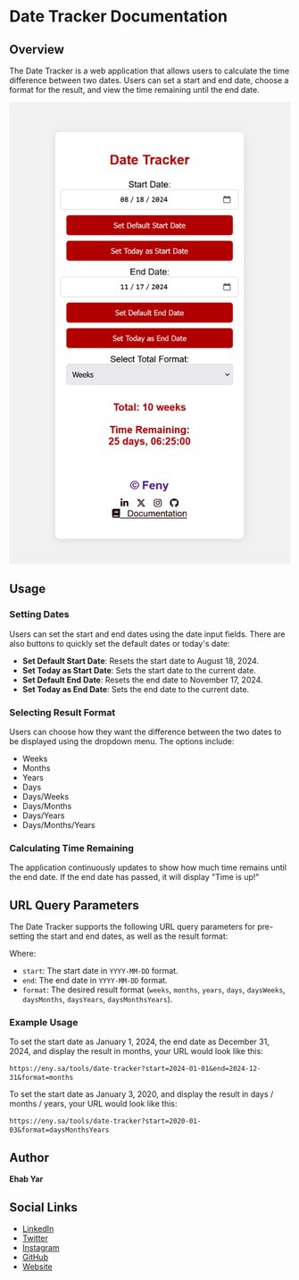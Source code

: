 # Date Tracker Documentation

## Overview
The Date Tracker is a web application that allows users to calculate the time difference between two dates. Users can set a start and end date, choose a format for the result, and view the time remaining until the end date.

![alt text](https://github.com/feny1/date-tracker/blob/main/screenshot.png?raw=true)

## Usage

### Setting Dates
Users can set the start and end dates using the date input fields. There are also buttons to quickly set the default dates or today's date:
- **Set Default Start Date**: Resets the start date to August 18, 2024.
- **Set Today as Start Date**: Sets the start date to the current date.
- **Set Default End Date**: Resets the end date to November 17, 2024.
- **Set Today as End Date**: Sets the end date to the current date.

### Selecting Result Format
Users can choose how they want the difference between the two dates to be displayed using the dropdown menu. The options include:
- Weeks
- Months
- Years
- Days
- Days/Weeks
- Days/Months
- Days/Years
- Days/Months/Years

### Calculating Time Remaining
The application continuously updates to show how much time remains until the end date. If the end date has passed, it will display "Time is up!"

## URL Query Parameters
The Date Tracker supports the following URL query parameters for pre-setting the start and end dates, as well as the result format:

Where:
- `start`: The start date in `YYYY-MM-DD` format.
- `end`: The end date in `YYYY-MM-DD` format.
- `format`: The desired result format (`weeks`, `months`, `years`, `days`, `daysWeeks`, `daysMonths`, `daysYears`, `daysMonthsYears`).

### Example Usage
To set the start date as January 1, 2024, the end date as December 31, 2024, and display the result in months, your URL would look like this:
```
https://eny.sa/tools/date-tracker?start=2024-01-01&end=2024-12-31&format=months
```
To set the start date as January 3, 2020, and display the result in days / months / years, your URL would look like this:
```
https://eny.sa/tools/date-tracker?start=2020-01-03&format=daysMonthsYears
```
## Author

**Ehab Yar**

## Social Links
- [LinkedIn](https://www.linkedin.com/in/ehab-yar-4a1bb4193/)
- [Twitter](https://twitter.com/_f_eny)
- [Instagram](https://instagram.com/_f_eny)
- [GitHub](https://github.com/feny1)
- [Website](https://eny.sa)
